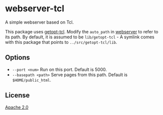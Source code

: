 # webserver-tcl
A simple webserver based on Tcl.

This package uses [getopt-tcl]. Modify the `auto_path` in [webserver] to refer to its path. By default, it is assumed to be `lib/getopt-tcl` - A symlink comes with this package that points to `../src/getopt-tcl/lib`.

## Options

* `--port <num>` Run on this port. Default is 5000.
* `--basepath <path>` Serve pages from this path. Default is `$HOME/public_html`.

## License

[Apache 2.0]


[Apache 2.0]: <https://github.com/markuskimius/webserver-tcl/blob/master/LICENSE>
[webserver]: <https://github.com/markuskimius/webserver-tcl/blob/master/bin/webserver>
[getopt-tcl]: <https://github.com/markuskimius/getopt-tcl>
